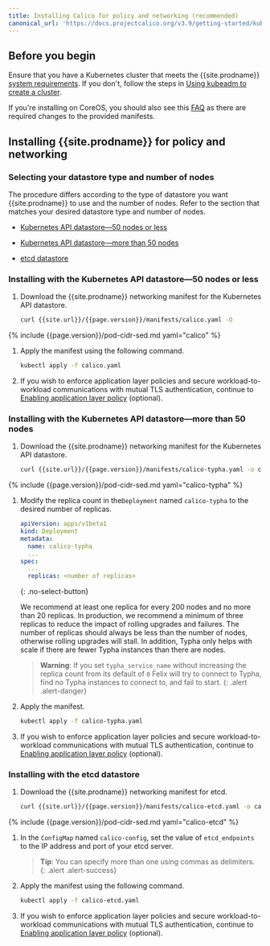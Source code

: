 ```yaml
---
title: Installing Calico for policy and networking (recommended)
canonical_url: 'https://docs.projectcalico.org/v3.9/getting-started/kubernetes/installation/calico'
---
```


## Before you begin

Ensure that you have a Kubernetes cluster that meets the
{{site.prodname}} [system requirements](../requirements). If you don't,
follow the steps in [Using kubeadm to create a cluster](http://kubernetes.io/docs/getting-started-guides/kubeadm/).

If you're installing on CoreOS, you should also see this [FAQ](../../../reference/faq#are-the-calico-manifests-compatible-with-coreos) as there are required changes to the provided manifests.

## Installing {{site.prodname}} for policy and networking

### Selecting your datastore type and number of nodes

The procedure differs according to the type of datastore you want {{site.prodname}}
to use and the number of nodes. Refer to the section that matches your desired
datastore type and number of nodes.

- [Kubernetes API datastore—50 nodes or less](#installing-with-the-kubernetes-api-datastore50-nodes-or-less)

- [Kubernetes API datastore—more than 50 nodes](#installing-with-the-kubernetes-api-datastoremore-than-50-nodes)

- [etcd datastore](#installing-with-the-etcd-datastore)

### Installing with the Kubernetes API datastore—50 nodes or less

1. Download the {{site.prodname}} networking manifest for the Kubernetes API datastore.

   ```bash
   curl {{site.url}}/{{page.version}}/manifests/calico.yaml -O
   ```

{% include {{page.version}}/pod-cidr-sed.md yaml="calico" %}

1. Apply the manifest using the following command.

   ```bash
   kubectl apply -f calico.yaml
   ```

1. If you wish to enforce application layer policies and secure workload-to-workload
   communications with mutual TLS authentication, continue to [Enabling application layer policy](app-layer-policy) (optional).

### Installing with the Kubernetes API datastore—more than 50 nodes

1. Download the {{site.prodname}} networking manifest for the Kubernetes API datastore.

   ```bash
   curl {{site.url}}/{{page.version}}/manifests/calico-typha.yaml -o calico.yaml
   ```

{% include {{page.version}}/pod-cidr-sed.md yaml="calico-typha" %}

1. Modify the replica count in the`Deployment` named `calico-typha`
   to the desired number of replicas.

   ```yaml
   apiVersion: apps/v1beta1
   kind: Deployment
   metadata:
     name: calico-typha
     ...
   spec:
     ...
     replicas: <number of replicas>
   ```
   {: .no-select-button}

   We recommend at least one replica for every 200 nodes and no more than
   20 replicas. In production, we recommend a minimum of three replicas to reduce
   the impact of rolling upgrades and failures.  The number of replicas should
   always be less than the number of nodes, otherwise rolling upgrades will stall.
   In addition, Typha only helps with scale if there are fewer Typha instances than
   there are nodes.

   > **Warning**: If you set `typha_service_name` without increasing the replica
   > count from its default of `0` Felix will try to connect to Typha, find no
   > Typha instances to connect to, and fail to start.
   {: .alert .alert-danger}

1. Apply the manifest.

   ```bash
   kubectl apply -f calico-typha.yaml
   ```

1. If you wish to enforce application layer policies and secure workload-to-workload
   communications with mutual TLS authentication, continue to [Enabling application layer policy](app-layer-policy) (optional).

### Installing with the etcd datastore

1. Download the {{site.prodname}} networking manifest for etcd.

   ```bash
   curl {{site.url}}/{{page.version}}/manifests/calico-etcd.yaml -o calico.yaml
   ```

{% include {{page.version}}/pod-cidr-sed.md yaml="calico-etcd" %}

1. In the `ConfigMap` named `calico-config`, set the value of
   `etcd_endpoints` to the IP address and port of your etcd server.

   > **Tip**: You can specify more than one using commas as delimiters.
   {: .alert .alert-success}

1. Apply the manifest using the following command.

   ```bash
   kubectl apply -f calico-etcd.yaml
   ```

1. If you wish to enforce application layer policies and secure workload-to-workload
   communications with mutual TLS authentication, continue to [Enabling application layer policy](app-layer-policy) (optional).

